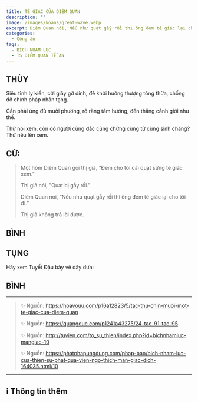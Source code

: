 ```yaml
---
title: TÊ GIÁC CỦA DIÊM QUAN
description: ""
image: /images/koans/great-wave.webp
excerpt: Diêm Quan nói, Nếu như quạt gẫy rồi thì ông đem tê giác lại cho tôi đi.
categories:
  - Công án
tags:
  - BÍCH NHAM LỤC
  - TS DIÊM QUAN TỀ AN
---
```


## THÙY

Siêu tình ly kiến, cởi giây gỡ dính, đề khởi hướng thượng tông thừa, chống đỡ chính pháp nhãn tạng.

Cần phải ứng đủ mười phương, rõ ràng tám hướng, đến thẳng cảnh giới như thế.

Thử nói xem, còn có người cùng đắc cùng chứng cùng tử cùng sinh chăng? Thử nêu lên xem.

## CỬ:

> Một hôm Diêm Quan gọi thị giả, “Đem cho tôi cái quạt sừng tê giác xem.”
>
> Thị giả nói, "Quạt bị gẫy rồi.”
>
> Diêm Quan nói, “Nếu như quạt gẫy rồi thì ông đem tê giác lại cho tôi đi.”
>
> Thị giả không trả lời được.

## BÌNH

## TỤNG

Hãy xem Tuyết Đậu bày vẽ dây dưa:

>

## BÌNH

<hr class="blog-rule" />

> ✨ Nguồn: https://hoavouu.com/p16a12823/5/tac-thu-chin-muoi-mot-te-giac-cua-diem-quan
>
> ✨ Nguồn: https://quangduc.com/p1241a43275/24-tac-91-tac-95
>
> ✨ Nguồn: http://tuvien.com/to_su_thien/index.php?id=bichnhamluc-mangiac-10
>
> ✨ Nguồn: https://phatphapungdung.com/phap-bao/bich-nham-luc-cua-thien-su-phat-qua-vien-ngo-thich-man-giac-dich-164035.html/10

<hr class="blog-rule" />

## ℹ️ Thông tin thêm

[^1]: ⭐️ <a href="http://thuongchieu.net/index.php/phapthoai/suphu/4779-thiensutean" target="_blank">TS DIÊM QUAN TỀ AN</a>
